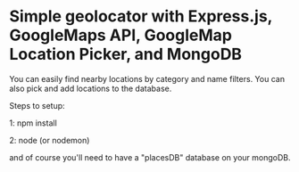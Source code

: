 # Simple geolocator with Express.js, GoogleMaps API, GoogleMap Location Picker, and MongoDB

You can easily find nearby locations by category and name filters. You can also pick and add locations to the database.

Steps to setup:

1: npm install

2: node (or nodemon) 


and of course you'll need to have a "placesDB" database on your mongoDB.
